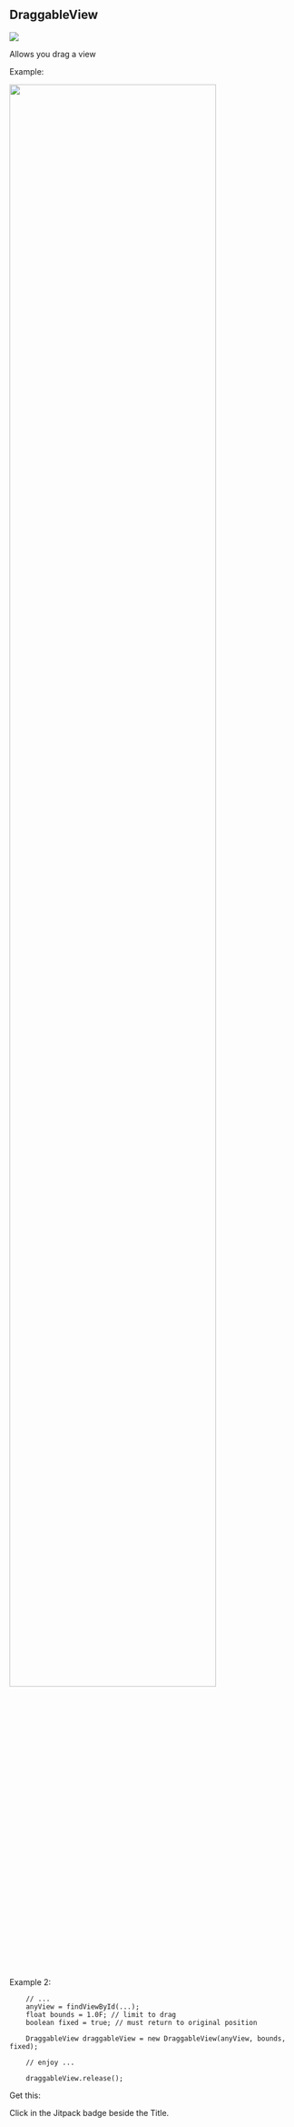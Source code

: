 <h2>DraggableView</h2>

[![](https://jitpack.io/v/alvessss/DraggableView.svg)](https://jitpack.io/#alvessss/DraggableView)

<p>Allows you drag a view</p>

<p>Example:</p>
    <img src="https://github.com/alvessss/DraggableView/blob/master/example.gif" width="85%" height="85%"/>


<p>Example 2:</p>

        // ...
        anyView = findViewById(...);
        float bounds = 1.0F; // limit to drag
        boolean fixed = true; // must return to original position

        DraggableView draggableView = new DraggableView(anyView, bounds, fixed);

        // enjoy ...

        draggableView.release();

<p>Get this:</p>

   Click in the Jitpack badge beside the Title.
